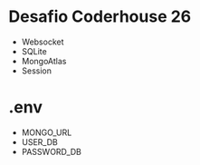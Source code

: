 ﻿# Desafio Coderhouse 26
- Websocket
- SQLite
- MongoAtlas
- Session

# .env
- MONGO_URL
- USER_DB
- PASSWORD_DB
